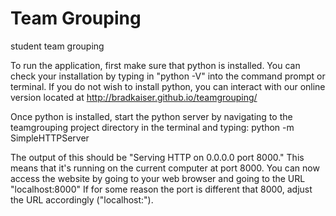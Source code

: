 # Team Grouping
student team grouping  

To run the application, first make sure that python is installed. You can check your installation by typing in "python -V" into the command prompt or terminal. If you do not wish to install python, you can interact with our online version located at http://bradkaiser.github.io/teamgrouping/  

Once python is installed, start the python server by navigating to the teamgrouping project directory in the terminal and typing:
python -m SimpleHTTPServer  

The output of this should be "Serving HTTP on 0.0.0.0 port 8000." This means that it's running on the current computer at port 8000.  You can now access the website by going to your web browser and going to the URL "localhost:8000" If for some reason the port is different that 8000, adjust the URL accordingly ("localhost:<portNumber>").  
